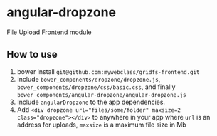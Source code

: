 angular-dropzone
===============

File Upload Frontend module

How to use
----------

1. bower install `git@github.com:mywebclass/gridfs-frontend.git`
2. Include `bower_components/dropzone/dropzone.js`, `bower_components/dropzone/css/basic.css`, and finally `bower_components/angular-dropzone/angular-dropzone.js`
3. Include `angularDropzone` to the app dependencies.
4. Add `<div dropzone url="files/some/folder" maxsize=2 class="dropzone"></div>` to anywhere in your app where `url` is an address for uploads, `maxsize` is a maximum file size in Mb

